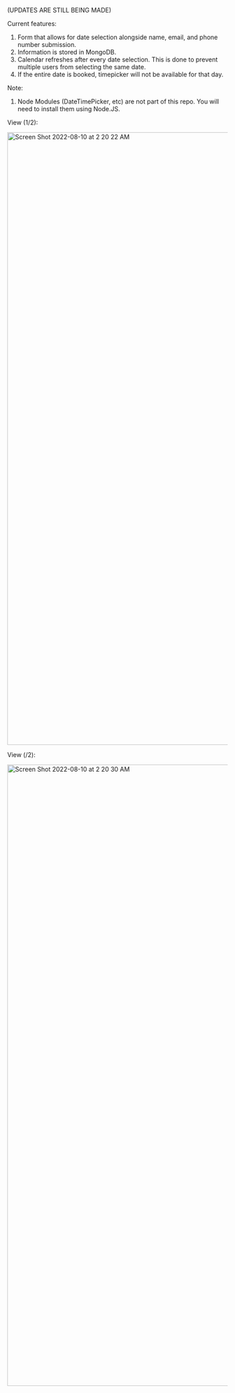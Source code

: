 (UPDATES ARE STILL BEING MADE)

Current features:

1. Form that allows for date selection alongside name, email, and phone number submission.
2. Information is stored in MongoDB.
3. Calendar refreshes after every date selection. This is done to prevent multiple users from selecting the same date.
4. If the entire date is booked, timepicker will not be available for that day.

Note:

1. Node Modules (DateTimePicker, etc) are not part of this repo. You will need to install them using Node.JS.

View (1/2):

<img width="1401" alt="Screen Shot 2022-08-10 at 2 20 22 AM" src="https://user-images.githubusercontent.com/54952763/183865826-6405c712-b6c5-4861-86f6-8d212305a72d.png">


View (/2):

<img width="1421" alt="Screen Shot 2022-08-10 at 2 20 30 AM" src="https://user-images.githubusercontent.com/54952763/183865912-4ffd263a-2300-4af4-a4f8-10b33ec89a00.png">
